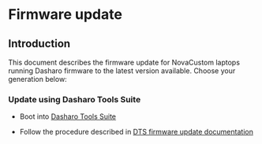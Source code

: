 # Firmware update

## Introduction

This document describes the firmware update for NovaCustom laptops running
Dasharo firmware to the latest version available.
Choose your generation below:

### Update using Dasharo Tools Suite

* Boot into
  [Dasharo Tools Suite](/dasharo-tools-suite/documentation/#running)

* Follow the procedure described in [DTS firmware update documentation](https://docs.dasharo.com/dasharo-tools-suite/documentation/#firmware-update)
